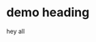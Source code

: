 
<head>
<title>
this is my first demo
</title>
</head>
<body>
<h1> demo heading</h1>
  <p>hey all</p>
</body>
</html>
</head>
